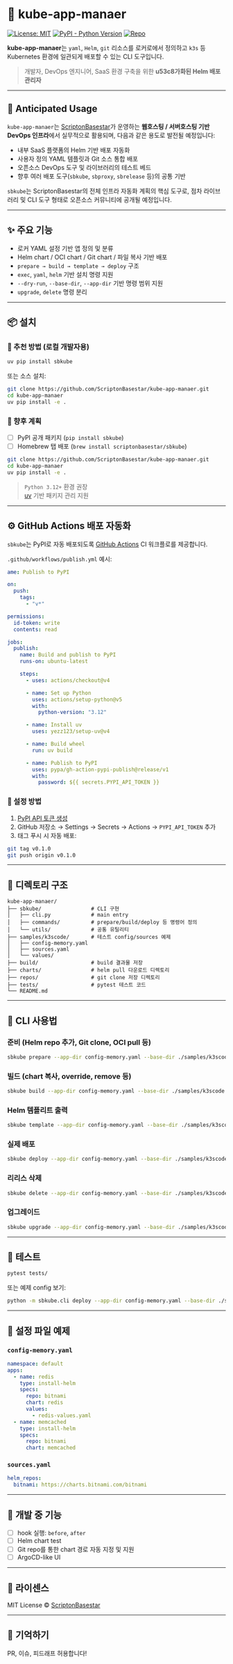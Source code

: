 # 🧩 kube-app-manaer

[![License: MIT](https://img.shields.io/badge/License-MIT-yellow.svg)](LICENSE)
[![PyPI - Python Version](https://img.shields.io/pypi/pyversions/sbkube)]()
[![Repo](https://img.shields.io/badge/GitHub-kube--app--manaer-blue?logo=github)](https://github.com/ScriptonBasestar/kube-app-manaer)

**kube-app-manaer**는 `yaml`, `Helm`, `git` 리소스를 로커로에서 정의하고 `k3s` 등 Kubernetes 환경에 일관되게 배포할 수 있는 CLI 도구입니다.

> 개발자, DevOps 엔지니어, SaaS 환경 구축을 위한 **u53c8가화된 Helm 배포 관리자**

---

## 🔮 Anticipated Usage

`kube-app-manaer`는 [ScriptonBasestar](https://github.com/ScriptonBasestar)가 운영하는 **웹호스팅 / 서버호스팅 기반 DevOps 인프라**에서 실무적으로 활용되며, 다음과 같은 용도로 발전될 예정입니다:

- 내부 SaaS 플랫폼의 Helm 기반 배포 자동화
- 사용자 정의 YAML 템플릿과 Git 소스 통합 배포
- 오픈소스 DevOps 도구 및 라이브러리의 테스트 베드
- 향후 여러 배포 도구(`sbkube`, `sbproxy`, `sbrelease` 등)의 공통 기반

`sbkube`는 ScriptonBasestar의 전체 인프라 자동화 계획의 핵심 도구로, 점차 라이브러리 및 CLI 도구 형태로 오픈소스 커뮤니티에 공개될 예정입니다.

---

## ✨ 주요 기능

- 로커 YAML 설정 기반 앱 정의 및 분류
- Helm chart / OCI chart / Git chart / 파일 복사 기반 배포
- `prepare → build → template → deploy` 구조
- `exec`, `yaml`, `helm` 기반 설치 명령 지원
- `--dry-run`, `--base-dir`, `--app-dir` 기반 명령 범위 지원
- `upgrade`, `delete` 명령 분리

---

## 📦 설치

### 🔧 추천 방법 (로컬 개발자용)

```bash
uv pip install sbkube
```

또는 소스 설치:

```bash
git clone https://github.com/ScriptonBasestar/kube-app-manaer.git
cd kube-app-manaer
uv pip install -e .
```

### 🚀 향후 계획
- [ ] PyPI 공개 패키지 (`pip install sbkube`)
- [ ] Homebrew 탭 배포 (`brew install scriptonbasestar/sbkube`)

```bash
git clone https://github.com/ScriptonBasestar/kube-app-manaer.git
cd kube-app-manaer
uv pip install -e .
```

> `Python 3.12+` 환경 권장  
> [uv](https://github.com/astral-sh/uv) 기반 패키지 관리 지원

---

## ⚙️ GitHub Actions 배포 자동화

`sbkube`는 PyPI로 자동 배포되도록 [GitHub Actions](https://docs.github.com/en/actions) CI 워크플로를 제공합니다.

`.github/workflows/publish.yml` 예시:

```yaml
ame: Publish to PyPI

on:
  push:
    tags:
      - "v*"

permissions:
  id-token: write
  contents: read

jobs:
  publish:
    name: Build and publish to PyPI
    runs-on: ubuntu-latest

    steps:
      - uses: actions/checkout@v4

      - name: Set up Python
        uses: actions/setup-python@v5
        with:
          python-version: "3.12"

      - name: Install uv
        uses: yezz123/setup-uv@v4

      - name: Build wheel
        run: uv build

      - name: Publish to PyPI
        uses: pypa/gh-action-pypi-publish@release/v1
        with:
          password: ${{ secrets.PYPI_API_TOKEN }}
```

### 🔐 설정 방법

1. [PyPI API 토큰 생성](https://pypi.org/manage/account/token/)
2. GitHub 저장소 → Settings → Secrets → Actions → `PYPI_API_TOKEN` 추가
3. 태그 푸시 시 자동 배포:

```bash
git tag v0.1.0
git push origin v0.1.0
```

---

## 📂 디렉토리 구조

```
kube-app-manaer/
├── sbkube/                # CLI 구현
│   ├── cli.py             # main entry
│   ├── commands/          # prepare/build/deploy 등 명령어 정의
│   └── utils/             # 공통 유틸리티
├── samples/k3scode/       # 테스트 config/sources 예제
│   ├── config-memory.yaml
│   ├── sources.yaml
│   └── values/
├── build/                 # build 결과물 저장
├── charts/                # helm pull 다운로드 디렉토리
├── repos/                 # git clone 저장 디렉토리
├── tests/                 # pytest 테스트 코드
└── README.md
```

---

## 🚀 CLI 사용법

### 준비 (Helm repo 추가, Git clone, OCI pull 등)

```bash
sbkube prepare --app-dir config-memory.yaml --base-dir ./samples/k3scode --sources sources.yaml
```

### 빌드 (chart 복사, override, remove 등)

```bash
sbkube build --app-dir config-memory.yaml --base-dir ./samples/k3scode
```

### Helm 템플리트 출력

```bash
sbkube template --app-dir config-memory.yaml --base-dir ./samples/k3scode --output-dir ./rendered
```

### 실제 배포

```bash
sbkube deploy --app-dir config-memory.yaml --base-dir ./samples/k3scode
```

### 리리스 삭제

```bash
sbkube delete --app-dir config-memory.yaml --base-dir ./samples/k3scode
```

### 업그레이드

```bash
sbkube upgrade --app-dir config-memory.yaml --base-dir ./samples/k3scode
```

---

## 🥪 테스트

```bash
pytest tests/
```

또는 예제 config 보기:

```bash
python -m sbkube.cli deploy --app-dir config-memory.yaml --base-dir ./samples/k3scode
```

---

## 📄 설정 파일 예제

### `config-memory.yaml`

```yaml
namespace: default
apps:
  - name: redis
    type: install-helm
    specs:
      repo: bitnami
      chart: redis
      values:
        - redis-values.yaml
  - name: memcached
    type: install-helm
    specs:
      repo: bitnami
      chart: memcached
```

### `sources.yaml`

```yaml
helm_repos:
  bitnami: https://charts.bitnami.com/bitnami
```

---

## 🧙 개발 중 기능

- [ ] hook 실행: `before`, `after`
- [ ] Helm chart test
- [ ] Git repo를 통한 chart 경로 자동 지정 및 지원
- [ ] ArgoCD-like UI

---

## 📄 라이센스

MIT License © [ScriptonBasestar](https://github.com/ScriptonBasestar)

---

## 🤝 기억하기

PR, 이슈, 피드래프 허용합니다!
